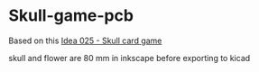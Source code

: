 # Skull-game-pcb

Based on this [Idea 025 - Skull card game](https://blog.abluestar.com/idea025-skull-card-game/) 


skull and flower are 80 mm in inkscape before exporting to kicad